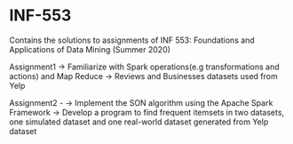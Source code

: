 # INF-553
Contains the solutions to assignments of INF 553: Foundations and Applications of Data Mining (Summer 2020)

Assignment1
-> Familiarize with Spark operations(e.g transformations and actions) and Map Reduce
-> Reviews and Businesses datasets used from Yelp

Assignment2 - 
-> Implement the SON algorithm using the Apache Spark Framework
-> Develop a program to find frequent itemsets in two datasets, one simulated dataset and one real-world dataset generated from Yelp dataset



